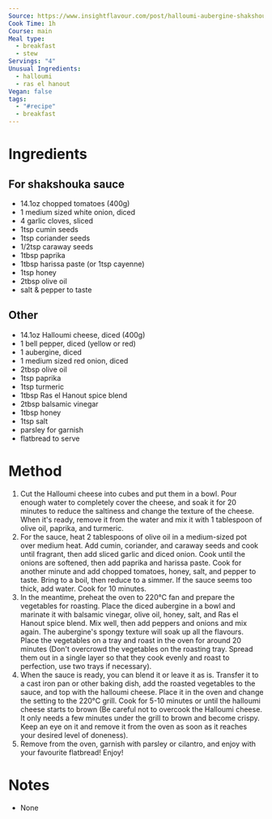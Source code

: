 ```yaml
---
Source: https://www.insightflavour.com/post/halloumi-aubergine-shakshouka
Cook Time: 1h
Course: main
Meal type:
  - breakfast
  - stew
Servings: "4"
Unusual Ingredients:
  - halloumi
  - ras el hanout
Vegan: false
tags:
  - "#recipe"
  - breakfast
---
```

# Ingredients

## For shakshouka sauce

- 14.1oz chopped tomatoes (400g)
- 1 medium sized white onion, diced
- 4 garlic cloves, sliced
- 1tsp cumin seeds
- 1tsp coriander seeds
- 1/2tsp caraway seeds
- 1tbsp paprika
- 1tbsp harissa paste (or 1tsp cayenne)
- 1tsp honey
- 2tbsp olive oil
- salt & pepper to taste

## Other

- 14.1oz Halloumi cheese, diced (400g)
- 1 bell pepper, diced (yellow or red)
- 1 aubergine, diced
- 1 medium sized red onion, diced
- 2tbsp olive oil
- 1tsp paprika
- 1tsp turmeric
- 1tbsp Ras el Hanout spice blend
- 2tbsp balsamic vinegar
- 1tbsp honey
- 1tsp salt
- parsley for garnish
- flatbread to serve

# Method

1. Cut the Halloumi cheese into cubes and put them in a bowl. Pour enough water to completely cover the cheese, and soak it for 20 minutes to reduce the saltiness and change the texture of the cheese. When it's ready, remove it from the water and mix it with 1 tablespoon of olive oil, paprika, and turmeric.
2. For the sauce, heat 2 tablespoons of olive oil in a medium-sized pot over medium heat. Add cumin, coriander, and caraway seeds and cook until fragrant, then add sliced garlic and diced onion. Cook until the onions are softened, then add paprika and harissa paste. Cook for another minute and add chopped tomatoes, honey, salt, and pepper to taste. Bring to a boil, then reduce to a simmer. If the sauce seems too thick, add water. Cook for 10 minutes.
3. In the meantime, preheat the oven to 220°C fan and prepare the vegetables for roasting. Place the diced aubergine in a bowl and marinate it with balsamic vinegar, olive oil, honey, salt, and Ras el Hanout spice blend. Mix well, then add peppers and onions and mix again. The aubergine's spongy texture will soak up all the flavours. Place the vegetables on a tray and roast in the oven for around 20 minutes (Don't overcrowd the vegetables on the roasting tray. Spread them out in a single layer so that they cook evenly and roast to perfection, use two trays if necessary).
4. When the sauce is ready, you can blend it or leave it as is. Transfer it to a cast iron pan or other baking dish, add the roasted vegetables to the sauce, and top with the halloumi cheese. Place it in the oven and change the setting to the 220°C grill. Cook for 5-10 minutes or until the halloumi cheese starts to brown (Be careful not to overcook the Halloumi cheese. It only needs a few minutes under the grill to brown and become crispy. Keep an eye on it and remove it from the oven as soon as it reaches your desired level of doneness).
5. Remove from the oven, garnish with parsley or cilantro, and enjoy with your favourite flatbread! Enjoy!

# Notes

- None